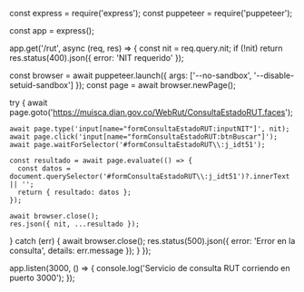 const express = require('express');
const puppeteer = require('puppeteer');

const app = express();

app.get('/rut', async (req, res) => {
  const nit = req.query.nit;
  if (!nit) return res.status(400).json({ error: 'NIT requerido' });

  const browser = await puppeteer.launch({
    args: ['--no-sandbox', '--disable-setuid-sandbox']
  });
  const page = await browser.newPage();

  try {
    await page.goto('https://muisca.dian.gov.co/WebRut/ConsultaEstadoRUT.faces');

    await page.type('input[name="formConsultaEstadoRUT:inputNIT"]', nit);
    await page.click('input[name="formConsultaEstadoRUT:btnBuscar"]');
    await page.waitForSelector('#formConsultaEstadoRUT\\:j_idt51');

    const resultado = await page.evaluate(() => {
      const datos = document.querySelector('#formConsultaEstadoRUT\\:j_idt51')?.innerText || '';
      return { resultado: datos };
    });

    await browser.close();
    res.json({ nit, ...resultado });

  } catch (err) {
    await browser.close();
    res.status(500).json({ error: 'Error en la consulta', details: err.message });
  }
});

app.listen(3000, () => {
  console.log('Servicio de consulta RUT corriendo en puerto 3000');
});
